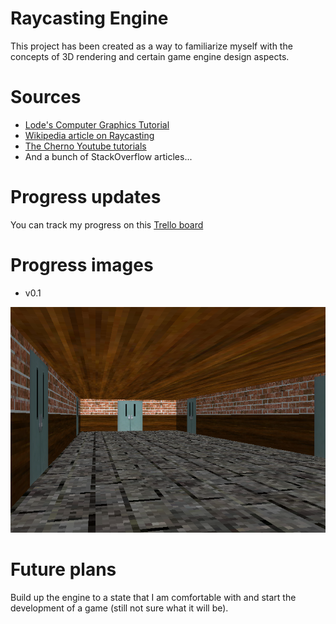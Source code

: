 # Raycasting Engine 
This project has been created as a way to familiarize myself with the concepts of 3D rendering and certain game engine design aspects.
# Sources
* [Lode's Computer Graphics Tutorial](https://lodev.org/cgtutor/index.html)
* [Wikipedia article on Raycasting](https://en.wikipedia.org/wiki/Ray_casting)
* [The Cherno Youtube tutorials](https://www.youtube.com/playlist?list=PL656DADE0DA25ADBB)
* And a bunch of StackOverflow articles...
# Progress updates
You can track my progress on this [Trello board](https://trello.com/b/WJw6PoRG/raycasting)
# Progress images
* v0.1

![v0.1](https://github.com/MantasAbr/raycasting/blob/master/progress/v0.1.png)
# Future plans
Build up the engine to a state that I am comfortable with and start the development of a game (still not sure what it will be).
